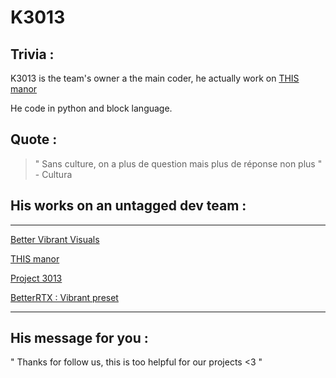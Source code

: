 # K3013
## Trivia :
K3013 is the team's owner a the main coder, he actually work on [THIS manor](/works/This%20Manor/)

He code in python and block language.
## Quote :
> " Sans culture, on a plus de question
> mais plus de réponse non plus " - Cultura
## His works on an untagged dev team :
---

[Better Vibrant Visuals](works/Better%20Vibrant%20Visuals)

[THIS manor](works/This%20Manor)

[Project 3013](works/P3013)

[BetterRTX : Vibrant preset](https://bedrock.graphics/k3013-vibrant-preset)

---
## His message for you :
" Thanks for follow us, this is too helpful for our projects <3 "

